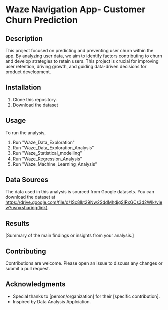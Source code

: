# Waze Navigation App- Customer Churn Prediction

## Description
This project focused on predicting and preventing user churn within the app. By analyzing user data, we aim to identify factors contributing to churn and develop strategies to retain users. This project is crucial for improving user retention, driving growth, and guiding data-driven decisions for product development.

## Installation
1. Clone this repository.
2. Download the dataset

## Usage
To run the analysis,
1. Run "Waze_Data_Exploration"
2. Run "Waze_Data_Exploration_Analysis"
3. Run "Waze_Statistical_modelling"
4. Run "Waze_Regression_Analysis"
5. Run "Waze_Machine_Learning_Analysis"

## Data Sources
The data used in this analysis is sourced from Google datasets. You can download the dataset at https://drive.google.com/file/d/1Sc8lkt29Nw2SddMhdigSIRxGCs3d2Wlk/view?usp=sharing(link).

## Results
[Summary of the main findings or insights from your analysis.]

## Contributing
Contributions are welcome. Please open an issue to discuss any changes or submit a pull request.



## Acknowledgments
- Special thanks to [person/organization] for their [specific contribution].
- Inspired by Data Analysis Applciation.
